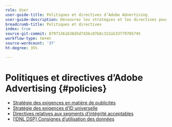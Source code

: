 ```yaml
---
role: User
user-guide-title: Politiques et directives d’Adobe Advertising
user-guide-description: Découvrez les stratégies et les directives pour Advertising DSP et  [!DNL Advertising Search, Social, & Commerce].
breadcrumb-title: Politiques et directives
index: true
source-git-commit: 87971361638d5d7d36c07b8c322a533f79705745
workflow-type: tm+mt
source-wordcount: '37'
ht-degree: 35%

---
```



# Politiques et directives d’Adobe Advertising {#policies}

+ [Stratégie des exigences en matière de publicités](/help/policies/ad-requirements-policy.md)
+ [Stratégie des exigences d’ID universelle](/help/policies/universal-id-policy.md)
+ [Directives relatives aux segments d’intégrité acceptables](/help/policies/health-segment-guidelines.md)
+ [[!DNL DSP] Consignes d’utilisation des données](/help/policies/data-usage-guidelines.md)
